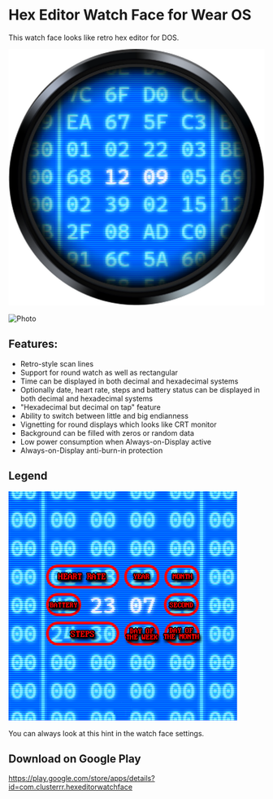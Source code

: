 # Hex Editor Watch Face for Wear OS

This watch face looks like retro hex editor for DOS.

![Preview](/app/src/main/res/drawable-nodpi/icon.png)

![Photo](https://user-images.githubusercontent.com/4236181/158569428-2f0e8eac-a734-4714-afef-854265bae3d3.jpg)

## Features:
* Retro-style scan lines
* Support for round watch as well as rectangular
* Time can be displayed in both decimal and hexadecimal systems
* Optionally date, heart rate, steps and battery status can be displayed in both decimal and hexadecimal systems
* "Hexadecimal but decimal on tap" feature
* Ability to switch between little and big endianness
* Vignetting for round displays which looks like CRT monitor
* Background can be filled with zeros or random data
* Low power consumption when Always-on-Display active
* Always-on-Display anti-burn-in protection

## Legend
![Legend](/app/src/main/res/drawable-nodpi/explanation.png)

You can always look at this hint in the watch face settings.

## Download on Google Play
https://play.google.com/store/apps/details?id=com.clusterrr.hexeditorwatchface
